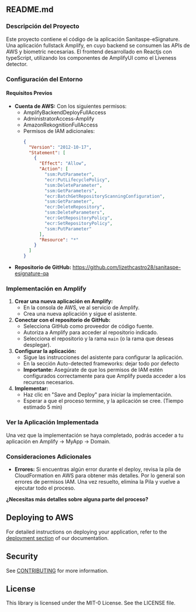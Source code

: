 ## README.md

### Descripción del Proyecto
Este proyecto contiene el código de la aplicación Sanitaspe-eSignature.
Una aplicación fullstack Amplify, en cuyo backend se consumen las APIs de AWS y biometric necesarias. El frontend desarrollado en Reactjs con typeScript, utilizando los componentes de AmplifyUI como el Liveness detector.

### Configuración del Entorno
#### Requisitos Previos
* **Cuenta de AWS:** Con los siguientes permisos:
  * AmplifyBackendDeployFullAccess
  * AdministratorAccess-Amplify
  * AmazonRekognitionFullAccess
  * Permisos de IAM adicionales:
    ```json
    {
      "Version": "2012-10-17",
      "Statement": [
        {
          "Effect": "Allow",
          "Action": [
            "ssm:PutParameter",
            "ecr:PutLifecyclePolicy",
            "ssm:DeleteParameter",
            "ssm:GetParameters",
            "ecr:BatchGetRepositoryScanningConfiguration",
            "ssm:GetParameter",
            "ecr:DeleteRepository",
            "ssm:DeleteParameters",
            "ecr:GetRepositoryPolicy",
            "ecr:SetRepositoryPolicy",
            "ssm:PutParameter"
          ],
          "Resource": "*"
        }
      ]
    }
    ```
* **Repositorio de GitHub:** https://github.com/lizethcastro28/sanitaspe-esignature-qa

### Implementación en Amplify
1. **Crear una nueva aplicación en Amplify:**
   * En la consola de AWS, ve al servicio de Amplify.
   * Crea una nueva aplicación y sigue el asistente.
2. **Conectar con el repositorio de GitHub:**
   * Selecciona GitHub como proveedor de código fuente.
   * Autoriza a Amplify para acceder al repositorio indicado.
   * Selecciona el repositorio y la rama `main` (o la rama que deseas desplegar).
3. **Configurar la aplicación:**
   * Sigue las instrucciones del asistente para configurar la aplicación.
   * En la sección Auto-detected frameworks: dejar todo por defecto
   * **Importante:** Asegúrate de que los permisos de IAM estén configurados correctamente para que Amplify pueda acceder a los recursos necesarios.
4. **Implementar:**
   * Haz clic en "Save and Deploy" para iniciar la implementación.
   * Esperar a que el proceso termine, y la aplicación se cree. (Tiempo estimado 5 min)

### Ver la Aplicación Implementada
Una vez que la implementación se haya completado, podrás acceder a tu aplicación en Amplify -> MyApp -> Domain.

### Consideraciones Adicionales
* **Errores:** Si encuentras algún error durante el deploy, revisa la pila de CloudFormation en AWS para obtener más detalles. Por lo general son errores de permisos IAM. Una vez resuelto, elimina la Pila y vuelve a ejecutar todo el proceso.

**¿Necesitas más detalles sobre alguna parte del proceso?**
## Deploying to AWS

For detailed instructions on deploying your application, refer to the [deployment section](https://docs.amplify.aws/react/start/quickstart/#deploy-a-fullstack-app-to-aws) of our documentation.

## Security

See [CONTRIBUTING](CONTRIBUTING.md#security-issue-notifications) for more information.

## License

This library is licensed under the MIT-0 License. See the LICENSE file.